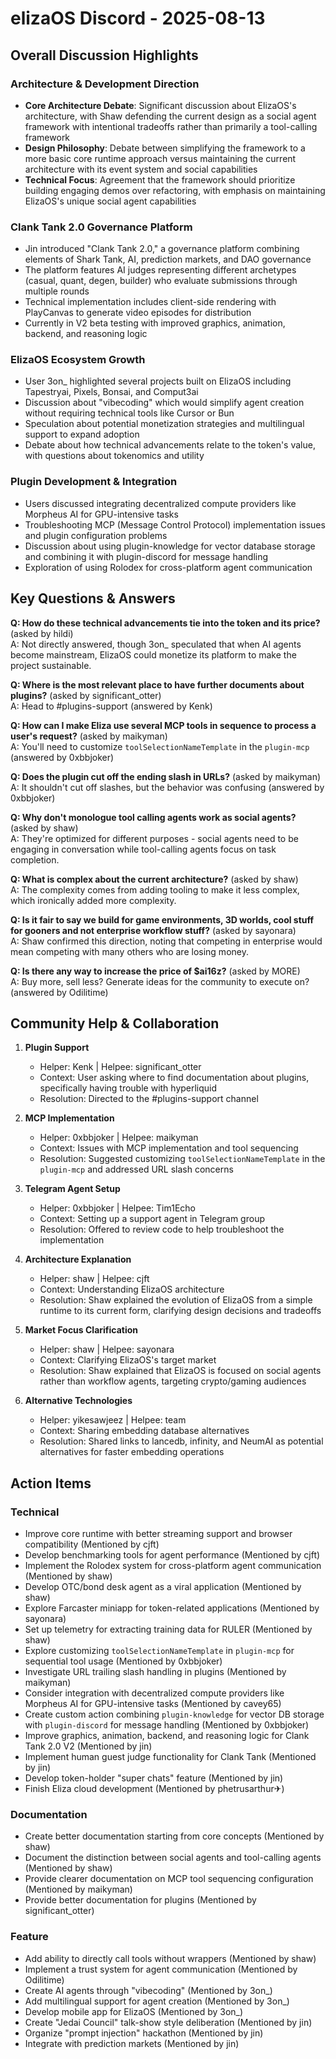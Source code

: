 # elizaOS Discord - 2025-08-13

## Overall Discussion Highlights

### Architecture & Development Direction
- **Core Architecture Debate**: Significant discussion about ElizaOS's architecture, with Shaw defending the current design as a social agent framework with intentional tradeoffs rather than primarily a tool-calling framework
- **Design Philosophy**: Debate between simplifying the framework to a more basic core runtime approach versus maintaining the current architecture with its event system and social capabilities
- **Technical Focus**: Agreement that the framework should prioritize building engaging demos over refactoring, with emphasis on maintaining ElizaOS's unique social agent capabilities

### Clank Tank 2.0 Governance Platform
- Jin introduced "Clank Tank 2.0," a governance platform combining elements of Shark Tank, AI, prediction markets, and DAO governance
- The platform features AI judges representing different archetypes (casual, quant, degen, builder) who evaluate submissions through multiple rounds
- Technical implementation includes client-side rendering with PlayCanvas to generate video episodes for distribution
- Currently in V2 beta testing with improved graphics, animation, backend, and reasoning logic

### ElizaOS Ecosystem Growth
- User 3on_ highlighted several projects built on ElizaOS including Tapestryai, Pixels, Bonsai, and Comput3ai
- Discussion about "vibecoding" which would simplify agent creation without requiring technical tools like Cursor or Bun
- Speculation about potential monetization strategies and multilingual support to expand adoption
- Debate about how technical advancements relate to the token's value, with questions about tokenomics and utility

### Plugin Development & Integration
- Users discussed integrating decentralized compute providers like Morpheus AI for GPU-intensive tasks
- Troubleshooting MCP (Message Control Protocol) implementation issues and plugin configuration problems
- Discussion about using plugin-knowledge for vector database storage and combining it with plugin-discord for message handling
- Exploration of using Rolodex for cross-platform agent communication

## Key Questions & Answers

**Q: How do these technical advancements tie into the token and its price?** (asked by hildi)  
A: Not directly answered, though 3on_ speculated that when AI agents become mainstream, ElizaOS could monetize its platform to make the project sustainable.

**Q: Where is the most relevant place to have further documents about plugins?** (asked by significant_otter)  
A: Head to #plugins-support (answered by Kenk)

**Q: How can I make Eliza use several MCP tools in sequence to process a user's request?** (asked by maikyman)  
A: You'll need to customize `toolSelectionNameTemplate` in the `plugin-mcp` (answered by 0xbbjoker)

**Q: Does the plugin cut off the ending slash in URLs?** (asked by maikyman)  
A: It shouldn't cut off slashes, but the behavior was confusing (answered by 0xbbjoker)

**Q: Why don't monologue tool calling agents work as social agents?** (asked by shaw)  
A: They're optimized for different purposes - social agents need to be engaging in conversation while tool-calling agents focus on task completion.

**Q: What is complex about the current architecture?** (asked by shaw)  
A: The complexity comes from adding tooling to make it less complex, which ironically added more complexity.

**Q: Is it fair to say we build for game environments, 3D worlds, cool stuff for gooners and not enterprise workflow stuff?** (asked by sayonara)  
A: Shaw confirmed this direction, noting that competing in enterprise would mean competing with many others who are losing money.

**Q: Is there any way to increase the price of $ai16z?** (asked by MORE)  
A: Buy more, sell less? Generate ideas for the community to execute on? (answered by Odilitime)

## Community Help & Collaboration

1. **Plugin Support**
   - Helper: Kenk | Helpee: significant_otter
   - Context: User asking where to find documentation about plugins, specifically having trouble with hyperliquid
   - Resolution: Directed to the #plugins-support channel

2. **MCP Implementation**
   - Helper: 0xbbjoker | Helpee: maikyman
   - Context: Issues with MCP implementation and tool sequencing
   - Resolution: Suggested customizing `toolSelectionNameTemplate` in the `plugin-mcp` and addressed URL slash concerns

3. **Telegram Agent Setup**
   - Helper: 0xbbjoker | Helpee: Tim1Echo
   - Context: Setting up a support agent in Telegram group
   - Resolution: Offered to review code to help troubleshoot the implementation

4. **Architecture Explanation**
   - Helper: shaw | Helpee: cjft
   - Context: Understanding ElizaOS architecture
   - Resolution: Shaw explained the evolution of ElizaOS from a simple runtime to its current form, clarifying design decisions and tradeoffs

5. **Market Focus Clarification**
   - Helper: shaw | Helpee: sayonara
   - Context: Clarifying ElizaOS's target market
   - Resolution: Shaw explained that ElizaOS is focused on social agents rather than workflow agents, targeting crypto/gaming audiences

6. **Alternative Technologies**
   - Helper: yikesawjeez | Helpee: team
   - Context: Sharing embedding database alternatives
   - Resolution: Shared links to lancedb, infinity, and NeumAI as potential alternatives for faster embedding operations

## Action Items

### Technical
- Improve core runtime with better streaming support and browser compatibility (Mentioned by cjft)
- Develop benchmarking tools for agent performance (Mentioned by cjft)
- Implement the Rolodex system for cross-platform agent communication (Mentioned by shaw)
- Develop OTC/bond desk agent as a viral application (Mentioned by shaw)
- Explore Farcaster miniapp for token-related applications (Mentioned by sayonara)
- Set up telemetry for extracting training data for RULER (Mentioned by shaw)
- Explore customizing `toolSelectionNameTemplate` in `plugin-mcp` for sequential tool usage (Mentioned by 0xbbjoker)
- Investigate URL trailing slash handling in plugins (Mentioned by maikyman)
- Consider integration with decentralized compute providers like Morpheus AI for GPU-intensive tasks (Mentioned by cavey65)
- Create custom action combining `plugin-knowledge` for vector DB storage with `plugin-discord` for message handling (Mentioned by 0xbbjoker)
- Improve graphics, animation, backend, and reasoning logic for Clank Tank 2.0 V2 (Mentioned by jin)
- Implement human guest judge functionality for Clank Tank (Mentioned by jin)
- Develop token-holder "super chats" feature (Mentioned by jin)
- Finish Eliza cloud development (Mentioned by phetrusarthur✈)

### Documentation
- Create better documentation starting from core concepts (Mentioned by shaw)
- Document the distinction between social agents and tool-calling agents (Mentioned by shaw)
- Provide clearer documentation on MCP tool sequencing configuration (Mentioned by maikyman)
- Provide better documentation for plugins (Mentioned by significant_otter)

### Feature
- Add ability to directly call tools without wrappers (Mentioned by shaw)
- Implement a trust system for agent communication (Mentioned by Odilitime)
- Create AI agents through "vibecoding" (Mentioned by 3on_)
- Add multilingual support for agent creation (Mentioned by 3on_)
- Develop mobile app for ElizaOS (Mentioned by 3on_)
- Create "Jedai Council" talk-show style deliberation (Mentioned by jin)
- Organize "prompt injection" hackathon (Mentioned by jin)
- Integrate with prediction markets (Mentioned by jin)